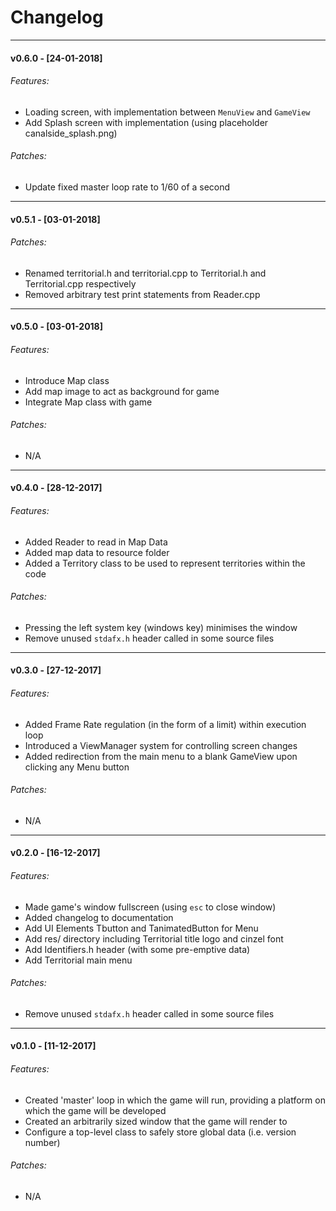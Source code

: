 # Changelog
---
#### v0.6.0 - [24-01-2018]
###### Features:
- Loading screen, with implementation between `MenuView` and `GameView`
- Add Splash screen with implementation (using placeholder canalside_splash.png)
###### Patches:
- Update fixed master loop rate to 1/60 of a second


---
#### v0.5.1 - [03-01-2018]
###### Patches:
- Renamed territorial.h and territorial.cpp to Territorial.h and Territorial.cpp respectively
- Removed arbitrary test print statements from Reader.cpp


---
#### v0.5.0 - [03-01-2018]
###### Features:
- Introduce Map class
- Add map image to act as background for game
- Integrate Map class with game
###### Patches:
- N/A


---
#### v0.4.0 - [28-12-2017]
###### Features:
- Added Reader to read in Map Data
- Added map data to resource folder
- Added a Territory class to be used to represent territories within the code
###### Patches:
- Pressing the left system key (windows key) minimises the window
- Remove unused `stdafx.h` header called in some source files


---
#### v0.3.0 - [27-12-2017]
###### Features:
- Added Frame Rate regulation (in the form of a limit) within execution loop
- Introduced a ViewManager system for controlling screen changes
- Added redirection from the main menu to a blank GameView upon clicking any Menu button
###### Patches:
- N/A


---
#### v0.2.0 - [16-12-2017]
###### Features:
- Made game's window fullscreen (using `esc` to close window)
- Added changelog to documentation
- Add UI Elements Tbutton and TanimatedButton for Menu
- Add res/ directory including Territorial title logo and cinzel font
- Add Identifiers.h header (with some pre-emptive data)
- Add Territorial main menu
###### Patches:
- Remove unused `stdafx.h` header called in some source files


---
#### v0.1.0 - [11-12-2017]
###### Features:
- Created 'master' loop in which the game will run, providing a platform on which the game will be developed
- Created an arbitrarily sized window that the game will render to
- Configure a top-level class to safely store global data (i.e. version number)
###### Patches:
- N/A


